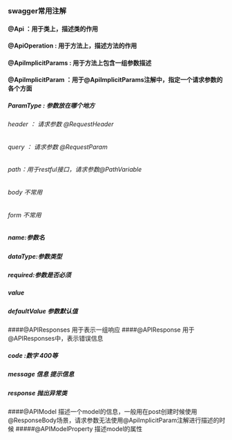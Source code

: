 ### swagger常用注解

#### @Api ：用于类上，描述类的作用
#### @ApiOperation : 用于方法上，描述方法的作用
#### @ApiImplicitParams : 用于方法上包含一组参数描述
#### @ApiImplicitParam ：用于@ApiImplicitParams注解中，指定一个请求参数的各个方面

##### ParamType : 参数放在哪个地方
###### header ： 请求参数 @RequestHeader
###### query ： 请求参数 @RequestParam
###### path：用于restful接口，请求参数@PathVariable
###### body 不常用
###### form 不常用

##### name:参数名
##### dataType:参数类型
##### required:参数是否必须
##### value 
##### defaultValue 参数默认值

####@APIResponses 用于表示一组响应
####@APIResponse 用于@APIResponses中，表示错误信息
##### code :数字 400等
##### message 信息 提示信息
##### response  抛出异常类

####@APIModel 描述一个model的信息，一般用在post创建时候使用@ResponseBody场景，请求参数无法使用@ApiImplicitParam注解进行描述的时候
#####@APIModelProperty 描述model的属性

    